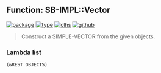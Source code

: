 ## Function: SB-IMPL::Vector
[![package](https://img.shields.io/badge/Package-SB--IMPL-5f9ea0.svg?style=social&colorA=999999)](../) [![type](https://img.shields.io/badge/Type-Function-5f9ea0.svg?style=social&colorA=999999)](../#function) [![clhs](https://img.shields.io/badge/CLHS-Vector-5f9ea0.svg?style=social&colorA=999999)](http://www.lispworks.com/documentation/HyperSpec/Body/a_vector.htm) [![github](https://img.shields.io/badge/GitHub-View_the_source-5f9ea0.svg?style=social&colorA=999999&logo=github)](https://github.com/sbcl/sbcl/blob/master/src/code/array.lisp/) 

> Construct a SIMPLE-VECTOR from the given objects.

### Lambda list
```
(&REST OBJECTS)
```
